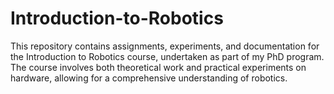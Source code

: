 # Introduction-to-Robotics
This repository contains assignments, experiments, and documentation for the Introduction to Robotics course, undertaken as part of my PhD program. The course involves both theoretical work and practical experiments on hardware, allowing for a comprehensive understanding of robotics.
